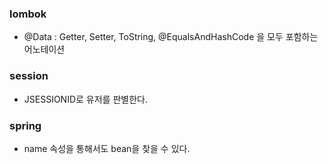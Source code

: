 ### lombok

- @Data : Getter, Setter, ToString, @EqualsAndHashCode 을 모두 포함하는 어노테이션

 
### session 

- JSESSIONID로 유저를 판별한다.


### spring 

- name 속성을 통해서도 bean을 찾을 수 있다.